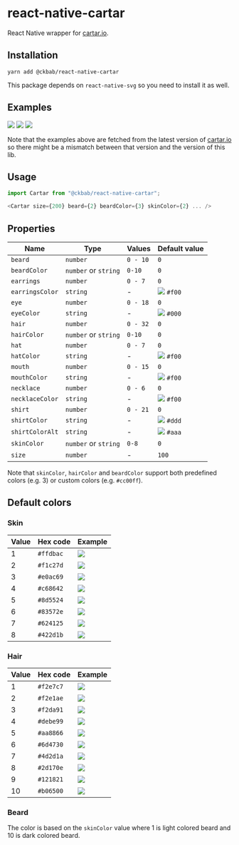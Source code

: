 # react-native-cartar

React Native wrapper for [cartar.io](https://cartar.io).

## Installation

```
yarn add @ckbab/react-native-cartar
```

This package depends on `react-native-svg` so you need to install it as well.

## Examples

![](https://cartar.io/?hair=6&eye=5&mouth=4&beard=5&shirt=2&skin-color=5&hair-color=7&beard-color=4&shirt-color=44bd32&shirt-color-alt=2f3640&size=200)
![](https://cartar.io/?hair=2&eye=2&mouth=3&beard=2&shirt=6&skin-color=3&hair-color=5&beard-color=4&shirt-color=e84118&shirt-color-alt=fefefe&size=200)
![](https://cartar.io/?hair=9&eye=5&mouth=1&shirt=3&skin-color=7&hair-color=9&shirt-color=0984e3&shirt-color-alt=fefefe&size=200)

Note that the examples above are fetched from the latest version of [cartar.io](https://cartar.io) so there might be a mismatch between that version and the version of this lib.

## Usage

```js
import Cartar from "@ckbab/react-native-cartar";

<Cartar size={200} beard={2} beardColor={3} skinColor={2} ... />
```

## Properties

| Name            | Type                 | Values   | Default value                                          |
| --------------- | -------------------- | -------- | ------------------------------------------------------ |
| `beard`         | `number`             | `0 - 10` | `0`                                                    |
| `beardColor`    | `number` or `string` | `0-10`   | `0`                                                    |
| `earrings`      | `number`             | `0 - 7`  | `0`                                                    |
| `earringsColor` | `string`             | -        | ![](https://via.placeholder.com/16/f00/f00.png) `#f00` |
| `eye`           | `number`             | `0 - 18` | `0`                                                    |
| `eyeColor`      | `string`             | -        | ![](https://via.placeholder.com/16/000/000.png) `#000` |
| `hair`          | `number`             | `0 - 32` | `0`                                                    |
| `hairColor`     | `number` or `string` | `0-10`   | `0`                                                    |
| `hat`           | `number`             | `0 - 7`  | `0`                                                    |
| `hatColor`      | `string`             | -        | ![](https://via.placeholder.com/16/f00/f00.png) `#f00` |
| `mouth`         | `number`             | `0 - 15` | `0`                                                    |
| `mouthColor`    | `string`             | -        | ![](https://via.placeholder.com/16/f00/f00.png) `#f00` |
| `necklace`      | `number`             | `0 - 6`  | `0`                                                    |
| `necklaceColor` | `string`             | -        | ![](https://via.placeholder.com/16/f00/f00.png) `#f00` |
| `shirt`         | `number`             | `0 - 21` | `0`                                                    |
| `shirtColor`    | `string`             | -        | ![](https://via.placeholder.com/16/ddd/ddd.png) `#ddd` |
| `shirtColorAlt` | `string`             | -        | ![](https://via.placeholder.com/16/aaa/aaa.png) `#aaa` |
| `skinColor`     | `number` or `string` | `0-8`    | `0`                                                    |
| `size`          | `number`             | -        | `100`                                                  |

Note that `skinColor`, `hairColor` and `beardColor` support both predefined colors (e.g. 3) or custom colors (e.g. `#cc00ff`).

## Default colors

### Skin

| Value | Hex code  | Example                                               |
| ----- | --------- | ----------------------------------------------------- |
| 1     | `#ffdbac` | ![](https://via.placeholder.com/16/ffdbac/ffdbac.png) |
| 2     | `#f1c27d` | ![](https://via.placeholder.com/16/f1c27d/f1c27d.png) |
| 3     | `#e0ac69` | ![](https://via.placeholder.com/16/e0ac69/e0ac69.png) |
| 4     | `#c68642` | ![](https://via.placeholder.com/16/c68642/c68642.png) |
| 5     | `#8d5524` | ![](https://via.placeholder.com/16/8d5524/8d5524.png) |
| 6     | `#83572e` | ![](https://via.placeholder.com/16/83572e/83572e.png) |
| 7     | `#624125` | ![](https://via.placeholder.com/16/624125/624125.png) |
| 8     | `#422d1b` | ![](https://via.placeholder.com/16/422d1b/422d1b.png) |

### Hair

| Value | Hex code  | Example                                               |
| ----- | --------- | ----------------------------------------------------- |
| 1     | `#f2e7c7` | ![](https://via.placeholder.com/16/f2e7c7/f2e7c7.png) |
| 2     | `#f2e1ae` | ![](https://via.placeholder.com/16/f2e1ae/f2e1ae.png) |
| 3     | `#f2da91` | ![](https://via.placeholder.com/16/f2da91/f2da91.png) |
| 4     | `#debe99` | ![](https://via.placeholder.com/16/debe99/debe99.png) |
| 5     | `#aa8866` | ![](https://via.placeholder.com/16/aa8866/aa8866.png) |
| 6     | `#6d4730` | ![](https://via.placeholder.com/16/6d4730/6d4730.png) |
| 7     | `#4d2d1a` | ![](https://via.placeholder.com/16/4d2d1a/4d2d1a.png) |
| 8     | `#2d170e` | ![](https://via.placeholder.com/16/2d170e/2d170e.png) |
| 9     | `#121821` | ![](https://via.placeholder.com/16/121821/121821.png) |
| 10    | `#b06500` | ![](https://via.placeholder.com/16/b06500/b06500.png) |

### Beard

The color is based on the `skinColor` value where 1 is light colored beard and 10 is dark colored beard.
